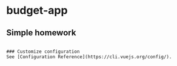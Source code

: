 # budget-app

## Simple homework
```

### Customize configuration
See [Configuration Reference](https://cli.vuejs.org/config/).
